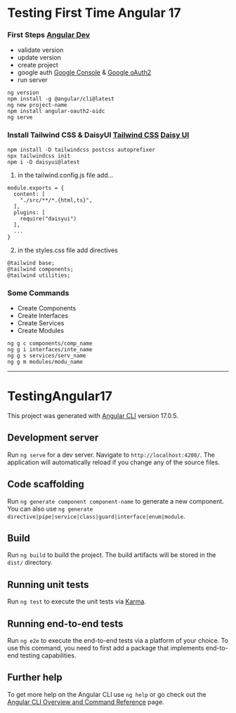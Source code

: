 # Testing First Time Angular 17

### First Steps [Angular Dev](https://angular.dev) 
* validate version
* update version
* create project
* google auth [Google Console](https://console.cloud.google.com/apis) & [Google oAuth2](https://developers.google.com/identity/openid-connect/openid-connect)
* run server
```
ng version
npm install -g @angular/cli@latest
ng new project-name
npm install angular-oauth2-oidc
ng serve
```

### Install Tailwind CSS & DaisyUI [Tailwind CSS](https://tailwindcss.com) [Daisy UI](https://daisyui.com)
```
npm install -D tailwindcss postcss autoprefixer
npx tailwindcss init
npm i -D daisyui@latest
```

1. in the tailwind.config.js file add...
```
module.exports = {
  content: [
    "./src/**/*.{html,ts}",
  ],
  plugins: [
    require("daisyui")
  ],
  ...
}
```

2. in the styles.css file add directives
```
@tailwind base;
@tailwind components;
@tailwind utilities;
```

### Some Commands
* Create Components
* Create Interfaces
* Create Services
* Create Modules
```
ng g c components/comp_name
ng g i interfaces/inte_name
ng g s services/serv_name
ng g m modules/modu_name
```

<hr/>

# TestingAngular17

This project was generated with [Angular CLI](https://github.com/angular/angular-cli) version 17.0.5.

## Development server

Run `ng serve` for a dev server. Navigate to `http://localhost:4200/`. The application will automatically reload if you change any of the source files.

## Code scaffolding

Run `ng generate component component-name` to generate a new component. You can also use `ng generate directive|pipe|service|class|guard|interface|enum|module`.

## Build

Run `ng build` to build the project. The build artifacts will be stored in the `dist/` directory.

## Running unit tests

Run `ng test` to execute the unit tests via [Karma](https://karma-runner.github.io).

## Running end-to-end tests

Run `ng e2e` to execute the end-to-end tests via a platform of your choice. To use this command, you need to first add a package that implements end-to-end testing capabilities.

## Further help

To get more help on the Angular CLI use `ng help` or go check out the [Angular CLI Overview and Command Reference](https://angular.io/cli) page.
